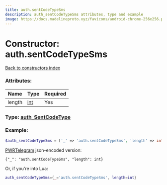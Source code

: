 ```yaml
---
title: auth.sentCodeTypeSms
description: auth_sentCodeTypeSms attributes, type and example
image: https://docs.madelineproto.xyz/favicons/android-chrome-256x256.png
---
```

# Constructor: auth.sentCodeTypeSms  
[Back to constructors index](index.md)



### Attributes:

| Name     |    Type       | Required |
|----------|---------------|----------|
|length|[int](../types/int.md) | Yes|



### Type: [auth\_SentCodeType](../types/auth_SentCodeType.md)


### Example:

```php
$auth_sentCodeTypeSms = ['_' => 'auth.sentCodeTypeSms', 'length' => int];
```  

[PWRTelegram](https://pwrtelegram.xyz) json-encoded version:

```
{"_": "auth.sentCodeTypeSms", "length": int}
```


Or, if you're into Lua:

```lua
auth_sentCodeTypeSms={_='auth.sentCodeTypeSms', length=int}

```


